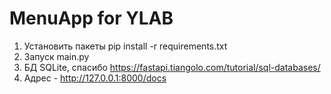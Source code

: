 # MenuApp for YLAB

1. Установить пакеты pip install -r requirements.txt
2. Запуск main.py
3. БД SQLite, спасибо https://fastapi.tiangolo.com/tutorial/sql-databases/  
4. Адрес - http://127.0.0.1:8000/docs 
 
